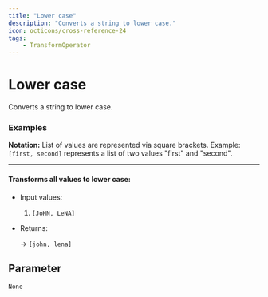 ```yaml
---
title: "Lower case"
description: "Converts a string to lower case."
icon: octicons/cross-reference-24
tags: 
    - TransformOperator
---
```

# Lower case
<!-- This file was generated - DO NOT CHANGE IT MANUALLY -->



Converts a string to lower case.

### Examples

**Notation:** List of values are represented via square brackets. Example: `[first, second]` represents a list of two values "first" and "second".

---
#### Transforms all values to lower case:

* Input values:
  1. `[JoHN, LeNA]`

* Returns:

  → `[john, lena]`




## Parameter

`None`